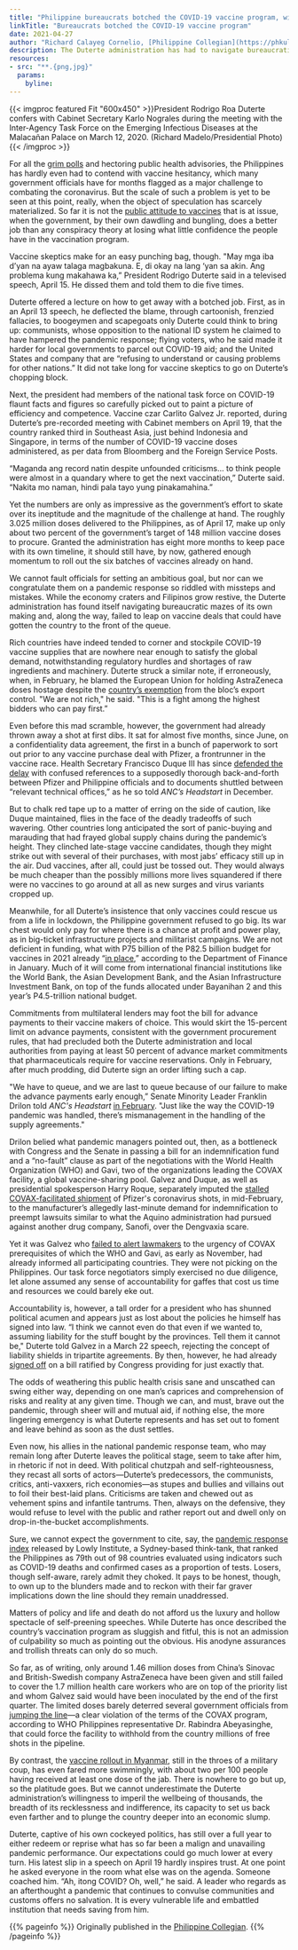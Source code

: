 ```yaml
---
title: "Philippine bureaucrats botched the COVID-19 vaccine program, with denials and deflection"
linkTitle: "Bureaucrats botched the COVID-19 vaccine program"
date: 2021-04-27
author: "Richard Calayeg Cornelio, [Philippine Collegian](https://phkule.org/)"
description: The Duterte administration has had to navigate bureaucratic mazes of its own making and, along the way, failed to leap on vaccine deals that could have gotten the country to the front of the queue.
resources:
- src: "**.{png,jpg}"
  params:
    byline: 
---
```

{{< imgproc featured Fit "600x450" >}}President Rodrigo Roa Duterte confers with Cabinet Secretary Karlo Nograles during the meeting with the Inter-Agency Task Force on the Emerging Infectious Diseases at the Malacañan Palace on March 12, 2020. (Richard Madelo/Presidential Photo){{< /imgproc >}}

For all the [grim polls](http://www.pulseasia.ph/february-2021-nationwide-survey-on-covid-19/) and hectoring public health advisories, the Philippines has hardly even had to contend with vaccine hesitancy, which many government officials have for months flagged as a major challenge to combating the coronavirus. But the scale of such a problem is yet to be seen at this point, really, when the object of speculation has scarcely materialized. So far it is not the [public attitude to vaccines](https://phkule.org/article/115/how-to-think-about-vaccine-hesitancy-among-filipinos) that is at issue, when the government, by their own dawdling and bungling, does a better job than any conspiracy theory at losing what little confidence the people have in the vaccination program. 

Vaccine skeptics make for an easy punching bag, though. "May mga iba d’yan na ayaw talaga magbakuna. E, di okay na lang ‘yan sa akin. Ang problema kung makahawa ka,” President Rodrigo Duterte said in a televised speech, April 15. He dissed them and told them to die five times. 

Duterte offered a lecture on how to get away with a botched job. First, as in an April 13 speech, he deflected the blame, through cartoonish, frenzied fallacies, to boogeymen and scapegoats only Duterte could think to bring up: communists, whose opposition to the national ID system he claimed to have hampered the pandemic response; flying voters, who he said made it harder for local governments to parcel out COVID-19 aid; and the United States and company that are “refusing to understand or causing problems for other nations.” It did not take long for vaccine skeptics to go on Duterte’s chopping block. 

Next, the president had members of the national task force on COVID-19 flaunt facts and figures so carefully picked out to paint a picture of efficiency and competence. Vaccine czar Carlito Galvez Jr. reported, during Duterte’s pre-recorded meeting with Cabinet members on April 19, that the country ranked third in Southeast Asia, just behind Indonesia and Singapore, in terms of the number of COVID-19 vaccine doses administered, as per data from Bloomberg and the Foreign Service Posts.

“Maganda ang record natin despite unfounded criticisms… to think people were almost in a quandary where to get the next vaccination,” Duterte said. “Nakita mo naman, hindi pala tayo yung pinakamahina.”

Yet the numbers are only as impressive as the government’s effort to skate over its ineptitude and the magnitude of the challenge at hand. The roughly 3.025 million doses delivered to the Philippines, as of April 17, make up only about two percent of the government’s target of 148 million vaccine doses to procure. Granted the administration has eight more months to keep pace with its own timeline, it should still have, by now, gathered enough momentum to roll out the six batches of vaccines already on hand. 

We cannot fault officials for setting an ambitious goal, but nor can we congratulate them on a pandemic response so riddled with missteps and mistakes. While the economy craters and Filipinos grow restive, the Duterte administration has found itself navigating bureaucratic mazes of its own making and, along the way, failed to leap on vaccine deals that could have gotten the country to the front of the queue. 

Rich countries have indeed tended to corner and stockpile COVID-19 vaccine supplies that are nowhere near enough to satisfy the global demand, notwithstanding regulatory hurdles and shortages of raw ingredients and machinery. Duterte struck a similar note, if erroneously, when, in February, he blamed the European Union for holding AstraZeneca doses hostage despite the [country’s exemption](https://news.abs-cbn.com/video/news/02/03/21/eu-philippines-exempted-from-vaccine-export-ban) from the bloc’s export control. "We are not rich," he said. "This is a fight among the highest bidders who can pay first.”  

Even before this mad scramble, however, the government had already thrown away a shot at first dibs. It sat for almost five months, since June, on a confidentiality data agreement, the first in a bunch of paperwork to sort out prior to any vaccine purchase deal with Pfizer, a frontrunner in the vaccine race. Health Secretary Francisco Duque III has since [defended the delay](https://news.abs-cbn.com/news/12/17/20/duque-denies-causing-delay-in-access-to-pfizers-covid-19-vaccine) with confused references to a supposedly thorough back-and-forth between Pfizer and Philippine officials and to documents shuttled between “relevant technical offices,” as he so told *ANC’s Headstart* in December. 

But to chalk red tape up to a matter of erring on the side of caution, like Duque maintained, flies in the face of the deadly tradeoffs of such wavering. Other countries long anticipated the sort of panic-buying and marauding that had frayed global supply chains during the pandemic’s height. They clinched late-stage vaccine candidates, though they might strike out with several of their purchases, with most jabs’ efficacy still up in the air. Dud vaccines, after all, could just be tossed out. They would always be much cheaper than the possibly millions more lives squandered if there were no vaccines to go around at all as new surges and virus variants cropped up.

Meanwhile, for all Duterte’s insistence that only vaccines could rescue us from a life in lockdown, the Philippine government refused to go big. Its war chest would only pay for where there is a chance at profit and power play, as in big-ticket infrastructure projects and militarist campaigns. We are not deficient in funding, what with P75 billion of the P82.5 billion budget for vaccines in 2021 already “[in place](https://www.dof.gov.ph/dof-assures-public-of-sufficient-funds-for-covid-19-vaccination/),” according to the Department of Finance in January. Much of it will come from international financial institutions like the World Bank, the Asian Development Bank, and the Asian Infrastructure Investment Bank, on top of the funds allocated under Bayanihan 2 and this year’s P4.5-trillion national budget.

Commitments from multilateral lenders may foot the bill for advance payments to their vaccine makers of choice. This would skirt the 15-percent limit on advance payments, consistent with the government procurement rules, that had precluded both the Duterte administration and local authorities from paying at least 50 percent of advance market commitments that pharmaceuticals require for vaccine reservations. Only in February, after much prodding, did Duterte sign an order lifting such a cap. 

"We have to queue, and we are last to queue because of our failure to make the advance payments early enough,” Senate Minority Leader Franklin Drilon told *ANC's Headstart* [in February](https://news.abs-cbn.com/news/02/22/21/mismanagement-to-blame-for-delay-in-covid-19-vaccines-arrival-says-drilon). "Just like the way the COVID-19 pandemic was handled, there’s mismanagement in the handling of the supply agreements." 

Drilon belied what pandemic managers pointed out, then, as a bottleneck with Congress and the Senate in passing a bill for an indemnification fund and a “no-fault” clause as part of the negotiations with the World Health Organization (WHO) and Gavi, two of the organizations leading the COVAX facility, a global vaccine-sharing pool. Galvez and Duque, as well as presidential spokesperson Harry Roque, separately imputed the [stalled COVAX-facilitated shipment](https://news.abs-cbn.com/news/02/11/21/documents-snag-arrival-of-pfizers-covid-19-shots-in-philippines-palace) of Pfizer's coronavirus shots, in mid-February, to the manufacturer’s allegedly last-minute demand for indemnification to preempt lawsuits similar to what the Aquino administration had pursued against another drug company, Sanofi, over the Dengvaxia scare.

Yet it was Galvez who [failed to alert lawmakers](https://newsinfo.inquirer.net/1399375/senators-urgency-of-indemnity-law-raised-only-in-february) to the urgency of COVAX prerequisites of which the WHO and Gavi, as early as November, had already informed all participating countries. They were not picking on the Philippines. Our task force negotiators simply exercised no due diligence, let alone assumed any sense of accountability for gaffes that cost us time and resources we could barely eke out.

Accountability is, however, a tall order for a president who has shunned political acumen and appears just as lost about the policies he himself has signed into law. “I think we cannot even do that even if we wanted to, assuming liability for the stuff bought by the provinces. Tell them it cannot be," Duterte told Galvez in a March 22 speech, rejecting the concept of liability shields in tripartite agreements. By then, however, he had already [signed off](https://www.rappler.com/nation/duterte-signs-law-speeding-up-vaccine-purchase-creating-indemnity-fund) on a bill ratified by Congress providing for just exactly that. 

The odds of weathering this public health crisis sane and unscathed can swing either way, depending on one man’s caprices and comprehension of risks and reality at any given time. Though we can, and must, brave out the pandemic, through sheer will and mutual aid, if nothing else, the more lingering emergency is what Duterte represents and has set out to foment and leave behind as soon as the dust settles. 

Even now, his allies in the national pandemic response team, who may remain long after Duterte leaves the political stage, seem to take after him, in rhetoric if not in deed. With political chutzpah and self-righteousness, they recast all sorts of actors—Duterte’s predecessors, the communists, critics, anti-vaxxers, rich economies—as stupes and bullies and villains out to foil their best-laid plans. Criticisms are taken and chewed out as vehement spins and infantile tantrums. Then, always on the defensive, they would refuse to level with the public and rather report out and dwell only on drop-in-the-bucket accomplishments.

Sure, we cannot expect the government to cite, say, the [pandemic response index](https://interactives.lowyinstitute.org/features/covid-performance/) released by Lowly Institute, a Sydney-based think-tank, that ranked the Philippines as 79th out of 98 countries evaluated using indicators such as COVID-19 deaths and confirmed cases as a proportion of tests. Losers, though self-aware, rarely admit they choked. It pays to be honest, though, to own up to the blunders made and to reckon with their far graver implications down the line should they remain unaddressed. 

Matters of policy and life and death do not afford us the luxury and hollow spectacle of self-preening speeches.  While Duterte has once described the country’s vaccination program as sluggish and fitful, this is not an admission of culpability so much as pointing out the obvious. His anodyne assurances and trollish threats can only do so much. 

So far, as of writing, only around 1.46 million doses from China’s Sinovac and British-Swedish company AstraZeneca have been given and still failed to cover the 1.7 million health care workers who are on top of the priority list and whom Galvez said would have been inoculated by the end of the first quarter. The limited doses barely deterred several government officials from [jumping the line](https://phkule.org/article/77/from-smuggling-to-line-jumping-a-rundown-of-everything-that-is-wrong-with-the-philippines-vaccination-drive)—a clear violation of the terms of the COVAX program, according to WHO Philippines representative Dr. Rabindra Abeyasinghe, that could force the facility to withhold from the country millions of free shots in the pipeline. 

By contrast, the [vaccine rollout in Myanmar](https://ourworldindata.org/covid-vaccinations), still in the throes of a military coup, has even fared more swimmingly, with about two per 100 people having received at least one dose of the jab. There is nowhere to go but up, so the platitude goes. But we cannot underestimate the Duterte administration’s willingness to imperil the wellbeing of thousands, the breadth of its recklessness and indifference, its capacity to set us back even farther and to plunge the country deeper into an economic slump. 

Duterte, captive of his own cockeyed politics, has still over a full year to either redeem or reprise what has so far been a malign and unavailing pandemic performance. Our expectations could go much lower at every turn. His latest slip in a speech on April 19 hardly inspires trust. At one point he asked everyone in the room what else was on the agenda. Someone coached him. “Ah, itong COVID? Oh, well,” he said. A leader who regards as an afterthought a pandemic that continues to convulse communities and customs offers no salvation. It is every vulnerable life and embattled institution that needs saving from him. 

{{% pageinfo %}}
Originally published in the [Philippine Collegian](https://phkule.org/article/125/bureaucrats-botched-the-covid-19-vaccine-program-with-denials-and-deflection).
{{% /pageinfo %}}
